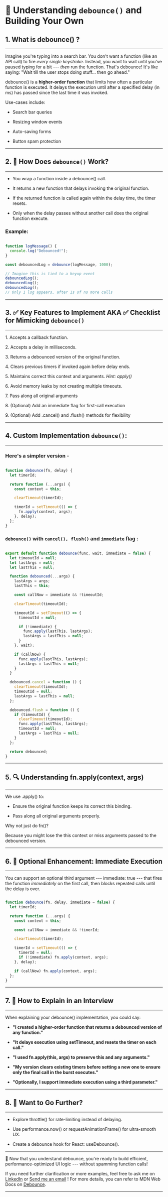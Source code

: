 # 🧠 Understanding `debounce()` and Building Your Own

## 1\. What is debounce() ?
------------------------------

Imagine you're typing into a search bar. You don't want a function (like an API call) to fire *every single keystroke*. Instead, you want to wait until you've paused typing for a bit --- *then* run the function. That's debounce! It's like saying: "Wait till the user stops doing stuff... then go ahead."

debounce() is a **higher-order function** that limits how often a particular function is executed. It delays the execution until after a specified delay (in ms) has passed since the last time it was invoked.

Use-cases include:

-   Search bar queries

-   Resizing window events

-   Auto-saving forms

-   Button spam protection

---

## 2\. 🧠 How Does `debounce()` Work?
----------------------------------------

-   You wrap a function inside a debounce() call.

-   It returns a new function that delays invoking the original function.

-   If the returned function is called again within the delay time, the timer resets.

-   Only when the delay passes without another call does the original function execute.

### **Example:**

```js

function logMessage() {
  console.log("Debounced!");
}

const debouncedLog = debounce(logMessage, 1000);

// Imagine this is tied to a keyup event
debouncedLog();
debouncedLog();
debouncedLog();
// Only 1 log appears, after 1s of no more calls
```

---

## 3\. ✅ Key Features to Implement AKA ✅ Checklist for Mimicking `debounce()`
------------------------------------------------------------------------------

1\.  Accepts a callback function.

2\.  Accepts a delay in milliseconds.

3\.  Returns a debounced version of the original function.

4\.  Clears previous timers if invoked again before delay ends.

5\.  Maintains correct this context and arguments. _Hint: apply()_

6\.  Avoid memory leaks by not creating multiple timeouts.

7\.  Pass along all original arguments

8\.  (Optional) Add an immediate flag for first-call execution

9\.  (Optional) Add .cancel() and .flush() methods for flexibility

---

## 4\. Custom Implementation `debounce()`:
-------------------------------------------

### Here's a simpler version - 

```js

function debounce(fn, delay) {
  let timerId;

  return function (...args) {
    const context = this;

    clearTimeout(timerId);

    timerId = setTimeout(() => {
      fn.apply(context, args);
    }, delay);
  };
}

```

### `debounce()` with `cancel(), flush()` and `immediate` flag :

```js

export default function debounce(func, wait, immediate = false) {
  let timeoutId = null;
  let lastArgs = null;
  let lastThis = null;

  function debounced(...args) {
    lastArgs = args;
    lastThis = this;

    const callNow = immediate && !timeoutId;

    clearTimeout(timeoutId);

    timeoutId = setTimeout(() => {
      timeoutId = null;

      if (!immediate) {
        func.apply(lastThis, lastArgs);
        lastArgs = lastThis = null;
      }
    }, wait);

    if (callNow) {
      func.apply(lastThis, lastArgs);
      lastArgs = lastThis = null;
    }
  }

  debounced.cancel = function () {
    clearTimeout(timeoutId);
    timeoutId = null;
    lastArgs = lastThis = null;
  };

  debounced.flush = function () {
    if (timeoutId) {
      clearTimeout(timeoutId);
      func.apply(lastThis, lastArgs);
      timeoutId = null;
      lastArgs = lastThis = null;
    }
  };

  return debounced;
}

```

---

## 5\. 🔍 Understanding fn.apply(context, args)
--------------------------------------------------

We use .apply() to:

-   Ensure the original function keeps its correct this binding.

-   Pass along all original arguments properly.

Why not just do fn()?

Because you might lose the this context or miss arguments passed to the debounced version.

---

## 6\. 🧪 Optional Enhancement: Immediate Execution
----------------------------------------------------

You can support an optional third argument --- immediate: true --- that fires the function *immediately* on the first call, then blocks repeated calls until the delay is over.

```js

function debounce(fn, delay, immediate = false) {
  let timerId;

  return function (...args) {
    const context = this;

    const callNow = immediate && !timerId;

    clearTimeout(timerId);

    timerId = setTimeout(() => {
      timerId = null;
      if (!immediate) fn.apply(context, args);
    }, delay);

    if (callNow) fn.apply(context, args);
  };
}

```

---

## 7\. 💼 How to Explain in an Interview
-----------------------------------------

When explaining your debounce() implementation, you could say:

-   **"I created a higher-order function that returns a debounced version of any function."**

-   **"It delays execution using setTimeout, and resets the timer on each call."**

-   **"I used fn.apply(this, args) to preserve this and any arguments."**

-   **"My version clears existing timers before setting a new one to ensure only the final call in the burst executes."**

-   **"Optionally, I support immediate execution using a third parameter."**

* * * * *

## 8\. 🚀 Want to Go Further?
------------------------------

-   Explore throttle() for rate-limiting instead of delaying.

-   Use performance.now() or requestAnimationFrame() for ultra-smooth UX.

-   Create a debounce hook for React: useDebounce().

---

🧠 Now that you understand debounce, you're ready to build efficient, performance-optimized UI logic --- without spamming function calls!

If you need further clarification or more examples, feel free to ask me on [LinkedIn](https://www.linkedin.com/in/apurva-wadekar/) or [Send me an email](mailto:devapurva94@gmail.com) !
For more details, you can refer to MDN Web Docs on [Debounce](https://developer.mozilla.org/en-US/docs/Glossary/Debounce).

---
